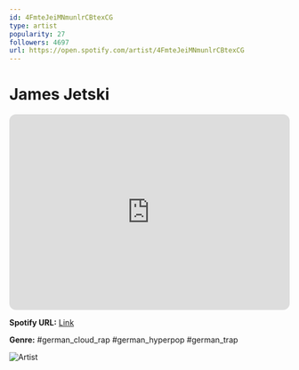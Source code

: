 ```yaml
---
id: 4FmteJeiMNmunlrCBtexCG
type: artist
popularity: 27
followers: 4697
url: https://open.spotify.com/artist/4FmteJeiMNmunlrCBtexCG
---
```

# James Jetski

<iframe style="border-radius:12px" src="https://open.spotify.com/embed/artist/4FmteJeiMNmunlrCBtexCG" width="100%" height="352" frameBorder="0" allowfullscreen="" allow="autoplay; clipboard-write; encrypted-media; fullscreen; picture-in-picture" loading="lazy"></iframe>

**Spotify URL:** [Link](https://open.spotify.com/artist/4FmteJeiMNmunlrCBtexCG)

**Genre:**  #german_cloud_rap #german_hyperpop #german_trap

![Artist](https://i.scdn.co/image/ab6761610000e5ebfe7aab252441897a27361053)
